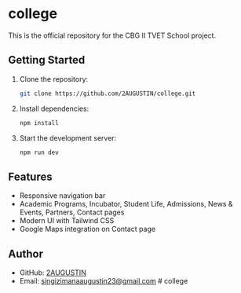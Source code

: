 # college

This is the official repository for the CBG II TVET School project.

## Getting Started

1. Clone the repository:
   ```sh
   git clone https://github.com/2AUGUSTIN/college.git
   ```
2. Install dependencies:
   ```sh
   npm install
   ```
3. Start the development server:
   ```sh
   npm run dev
   ```

## Features
- Responsive navigation bar
- Academic Programs, Incubator, Student Life, Admissions, News & Events, Partners, Contact pages
- Modern UI with Tailwind CSS
- Google Maps integration on Contact page

## Author
- GitHub: [2AUGUSTIN](https://github.com/2AUGUSTIN)
- Email: singizimanaaugustin23@gmail.com
#   c o l l e g e 
 
 